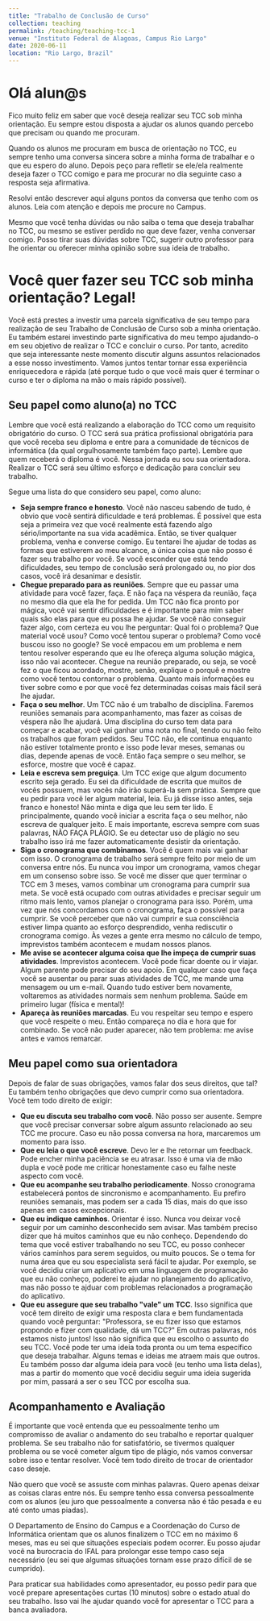 ```yaml
---
title: "Trabalho de Conclusão de Curso"
collection: teaching
permalink: /teaching/teaching-tcc-1
venue: "Instituto Federal de Alagoas, Campus Rio Largo"
date: 2020-06-11
location: "Rio Largo, Brazil"
---
```


# Olá alun@s
Fico muito feliz em saber que você deseja realizar seu TCC sob minha orientação. Eu sempre estou disposta a ajudar os alunos quando percebo que precisam ou quando me procuram.

Quando os alunos me procuram em busca de orientação no TCC, eu sempre tenho uma conversa sincera sobre a minha forma de trabalhar e o que eu espero do aluno. Depois peço para refletir se ele/ela realmente deseja fazer o TCC comigo e para me procurar no dia seguinte caso a resposta seja afirmativa.

Resolvi então descrever aqui alguns pontos da conversa que tenho com os alunos. Leia com atenção e depois me procure no Campus.

Mesmo que você tenha dúvidas ou não saiba o tema que deseja trabalhar no TCC, ou mesmo se estiver perdido no que deve fazer, venha conversar comigo. Posso tirar suas dúvidas sobre TCC, sugerir outro professor para lhe orientar ou oferecer minha opinião sobre sua ideia de trabalho.

# Você quer fazer seu TCC sob minha orientação? Legal!
Você está prestes a investir uma parcela significativa de seu tempo para realização de seu Trabalho de Conclusão de Curso sob a minha orientação. Eu também estarei investindo parte significativa do meu tempo ajudando-o em seu objetivo de realizar o TCC e concluir o curso. Por tanto, acredito que seja interessante neste momento discutir alguns assuntos relacionados a esse nosso investimento. Vamos juntos tentar tornar essa experiência enriquecedora e rápida (até porque tudo o que você mais quer é terminar o curso e ter o diploma na mão o mais rápido possível).

## Seu papel como aluno(a) no TCC
Lembre que você está realizando a elaboração do TCC como um requisito obrigatório do curso. O TCC será sua prática profissional obrigatória para que você receba seu diploma e entre para a comunidade de técnicos de informática (da qual orgulhosamente também faço parte). Lembre que quem receberá o diploma é você. Nessa jornada eu sou sua orientadora. Realizar o TCC será seu último esforço e dedicação para concluir seu trabalho.

Segue uma lista do que considero seu papel, como aluno:

* **Seja sempre franco e honesto**. Você não nasceu sabendo de tudo, é obvio que você sentirá dificuldade e terá problemas. É possível que esta seja a primeira vez que você realmente está fazendo algo sério/importante na sua vida acadêmica. Então, se tiver qualquer problema, venha e converse comigo. Eu tentarei lhe ajudar de todas as formas que estiverem ao meu alcance, a única coisa que não posso é fazer seu trabalho por você. Se você esconder que está tendo dificuldades, seu tempo de conclusão será prolongado ou, no pior dos casos, você irá desanimar e desistir.
* **Chegue preparado para as reuniões**. Sempre que eu passar uma atividade para você fazer, faça. E não faça na véspera da reunião, faça no mesmo dia que ela lhe for pedida. Um TCC não fica pronto por mágica, você vai sentir dificuldades e é importante para mim saber quais são elas para que eu possa lhe ajudar. Se você não conseguir fazer algo, com certeza eu vou lhe perguntar: Qual foi o problema? Que material você usou? Como você tentou superar o problema? Como você buscou isso no google? Se você empacou em um problema e nem tentou resolver esperando que eu lhe ofereça alguma solução mágica, isso não vai acontecer. Chegue na reunião preparado, ou seja, se você fez o que ficou acordado, mostre, senão, explique o porquê e mostre como você tentou contornar o problema. Quanto mais informações eu tiver sobre como e por que você fez determinadas coisas mais fácil será lhe ajudar.
* **Faça o seu melhor**. Um TCC não é um trabalho de disciplina. Faremos reuniões semanais para acompanhamento, mas fazer as coisas de véspera não lhe ajudará. Uma disciplina do curso tem data para começar e acabar, você vai ganhar uma nota no final, tendo ou não feito os trabalhos que foram pedidos. Seu TCC não, ele continua enquanto não estiver totalmente pronto e isso pode levar meses, semanas ou dias, depende apenas de você. Então faça sempre o seu melhor, se esforce, mostre que você é capaz.
* **Leia e escreva sem preguiça**. Um TCC exige que algum documento escrito seja gerado. Eu sei da dificuldade de escrita que muitos de vocês possuem, mas vocês não irão superá-la sem prática. Sempre que eu pedir para você ler algum material, leia. Eu já disse isso antes, seja franco e honesto! Não minta e diga que leu sem ter lido. E principalmente, quando você iniciar a escrita faça o seu melhor, não escreva de qualquer jeito. E mais importante, escreva sempre com suas palavras, NÃO FAÇA PLÁGIO. Se eu detectar uso de plágio no seu trabalho isso irá me fazer automaticamente desistir da orientação. 
* **Siga o cronograma que combinamos**. Você é quem mais vai ganhar com isso. O cronograma de trabalho será sempre feito por meio de um conversa entre nós. Eu nunca vou impor um cronograma, vamos chegar em um consenso sobre isso. Se você me disser que quer terminar o TCC em 3 meses, vamos combinar um cronograma para cumprir sua meta. Se você está ocupado com outras atividades e precisar seguir um ritmo mais lento, vamos planejar o cronograma para isso. Porém, uma vez que nós concordamos com o cronograma, faça o possível para cumprir. Se você perceber que não vai cumprir e sua consciência estiver limpa quanto ao esforço desprendido, venha rediscutir o cronograma comigo. Às vezes a gente erra mesmo no cálculo de tempo, imprevistos também acontecem e mudam nossos planos.
* **Me avise se acontecer alguma coisa que lhe impeça de cumprir suas atividades**. Imprevistos acontecem. Você pode ficar doente ou ir viajar. Algum parente pode precisar do seu apoio. Em qualquer caso que faça você se ausentar ou parar suas atividades de TCC, me mande uma mensagem ou um e-mail. Quando tudo estiver bem novamente, voltaremos as atividades normais sem nenhum problema. Saúde em primeiro lugar (física e mental)!
* **Apareça às reuniões marcadas**. Eu vou respeitar seu tempo e espero que você respeite o meu. Então compareça no dia e hora que for combinado.  Se você não puder aparecer, não tem problema: me avise antes e vamos remarcar.

## Meu papel como sua orientadora
Depois de falar de suas obrigações, vamos falar dos seus direitos, que tal? Eu também tenho obrigações que devo cumprir como sua orientadora. Você tem todo direito de exigir:

* **Que eu discuta seu trabalho com você**. Não posso ser ausente. Sempre que você precisar conversar sobre algum assunto relacionado ao seu TCC me procure. Caso eu não possa conversa na hora, marcaremos um momento para isso.
* **Que eu leia o que você escreve**. Devo ler e lhe retornar um feedback. Pode encher minha paciência se eu atrasar. Isso é uma via de mão dupla e você pode me criticar honestamente caso eu falhe neste aspecto com você.
* **Que eu acompanhe seu trabalho periodicamente**. Nosso cronograma estabelecerá pontos de sincronismo e acompanhamento. Eu prefiro reuniões semanais, mas podem ser a cada 15 dias, mais do que isso apenas em casos excepcionais.
* **Que eu indique caminhos**. Orientar é isso. Nunca vou deixar você seguir por um caminho desconhecido sem avisar. Mas também preciso dizer que há muitos caminhos que eu não conheço. Dependendo do tema que você estiver trabalhando no seu TCC, eu posso conhecer vários caminhos para serem seguidos, ou muito poucos. Se o tema for numa área que eu sou especialista será fácil te ajudar. Por exemplo, se você decidiu criar um aplicativo em uma linguagem de programação que eu não conheço, poderei te ajudar no planejamento do aplicativo, mas não posso te ajduar com problemas relacionados a programação do aplicativo.
* **Que eu assegure que seu trabalho "vale" um TCC**. Isso significa que você tem direito de exigir uma resposta clara e bem fundamentada quando você perguntar: "Professora, se eu fizer isso que estamos propondo e fizer com qualidade, dá um TCC?" Em outras palavras, nós estamos nisto juntos! Isso não significa que eu escolho o assunto do seu TCC. Você pode ter uma ideia toda pronta ou um tema específico que deseja trabalhar. Alguns temas e ideias me atraem mais que outros. Eu também posso dar alguma ideia para você (eu tenho uma lista delas), mas a partir do momento que você decidiu seguir uma ideia sugerida por mim, passará a ser o seu TCC por escolha sua.

## Acompanhamento e Avaliação
É importante que você entenda que eu pessoalmente tenho um compromisso de avaliar o andamento do seu trabalho e reportar qualquer problema. Se seu trabalho não for satisfatório, se tivermos qualquer problema ou se você cometer algum tipo de plágio, nós vamos conversar sobre isso e tentar resolver. Você tem todo direito de trocar de orientador caso deseje.

Não quero que você se assuste com minhas palavras. Quero apenas deixar as coisas claras entre nós. Eu sempre tenho essa conversa pessoalmente com os alunos (eu juro que pessoalmente a conversa não é tão pesada e eu até conto umas piadas).

O Departamento de Ensino do Campus e a Coordenação do Curso de Informática orientam que os alunos finalizem o TCC em no máximo 6 meses, mas eu sei que situações especiais podem ocorrer. Eu posso ajudar você na burocracia do IFAL para prolongar esse tempo caso seja necessário (eu sei que algumas situações tornam esse prazo difícil de se cumprido).

Para praticar sua habilidades como apresentador, eu posso pedir para que você prepare apresentações curtas (10 minutos) sobre o estado atual do seu trabalho. Isso vai lhe ajudar quando você for apresentar o TCC para a banca avaliadora.


